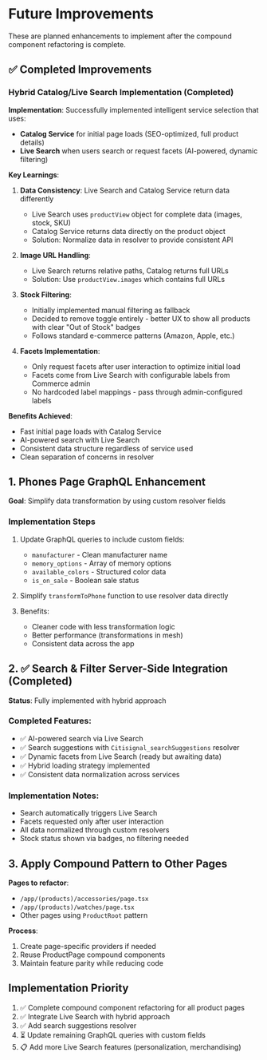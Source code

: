 # Future Improvements

These are planned enhancements to implement after the compound component refactoring is complete.

## ✅ Completed Improvements

### Hybrid Catalog/Live Search Implementation (Completed)

**Implementation**: Successfully implemented intelligent service selection that uses:
- **Catalog Service** for initial page loads (SEO-optimized, full product details)
- **Live Search** when users search or request facets (AI-powered, dynamic filtering)

**Key Learnings**:
1. **Data Consistency**: Live Search and Catalog Service return data differently
   - Live Search uses `productView` object for complete data (images, stock, SKU)
   - Catalog Service returns data directly on the product object
   - Solution: Normalize data in resolver to provide consistent API

2. **Image URL Handling**: 
   - Live Search returns relative paths, Catalog returns full URLs
   - Solution: Use `productView.images` which contains full URLs

3. **Stock Filtering**:
   - Initially implemented manual filtering as fallback
   - Decided to remove toggle entirely - better UX to show all products with clear "Out of Stock" badges
   - Follows standard e-commerce patterns (Amazon, Apple, etc.)

4. **Facets Implementation**:
   - Only request facets after user interaction to optimize initial load
   - Facets come from Live Search with configurable labels from Commerce admin
   - No hardcoded label mappings - pass through admin-configured labels

**Benefits Achieved**:
- Fast initial page loads with Catalog Service
- AI-powered search with Live Search
- Consistent data structure regardless of service used
- Clean separation of concerns in resolver

## 1. Phones Page GraphQL Enhancement

**Goal**: Simplify data transformation by using custom resolver fields

### Implementation Steps
1. Update GraphQL queries to include custom fields:
   - `manufacturer` - Clean manufacturer name
   - `memory_options` - Array of memory options  
   - `available_colors` - Structured color data
   - `is_on_sale` - Boolean sale status

2. Simplify `transformToPhone` function to use resolver data directly

3. Benefits:
   - Cleaner code with less transformation logic
   - Better performance (transformations in mesh)
   - Consistent data across the app

## 2. ✅ Search & Filter Server-Side Integration (Completed)

**Status**: Fully implemented with hybrid approach

### Completed Features:
- ✅ AI-powered search via Live Search
- ✅ Search suggestions with `Citisignal_searchSuggestions` resolver
- ✅ Dynamic facets from Live Search (ready but awaiting data)
- ✅ Hybrid loading strategy implemented
- ✅ Consistent data normalization across services

### Implementation Notes:
- Search automatically triggers Live Search
- Facets requested only after user interaction
- All data normalized through custom resolvers
- Stock status shown via badges, no filtering needed

## 3. Apply Compound Pattern to Other Pages

**Pages to refactor**:
- `/app/(products)/accessories/page.tsx`
- `/app/(products)/watches/page.tsx`
- Other pages using `ProductRoot` pattern

**Process**:
1. Create page-specific providers if needed
2. Reuse ProductPage compound components
3. Maintain feature parity while reducing code

## Implementation Priority

1. ✅ Complete compound component refactoring for all product pages
2. ✅ Integrate Live Search with hybrid approach
3. ✅ Add search suggestions resolver
4. ⏳ Update remaining GraphQL queries with custom fields
5. 📋 Add more Live Search features (personalization, merchandising)